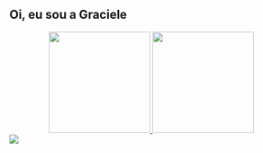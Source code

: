 ## Oi, eu sou a Graciele
<div align="center">
  <a href="https://github.com/gracielerodrigues">
  <img height="180em" src="https://github-readme-stats.vercel.app/api?username=gracielerodrigues&show_icons=true&theme=onedark&include_all_commits=true&count_private=true"/>
  <img height="180em" src="https://github-readme-stats.vercel.app/api/top-langs/?username=gracielerodrigues&layout=compact&langs_count=7&theme=onedark"/>
</div>

<div>
 <a href="https://www.linkedin.com/in/graciele-rodrigues-klein-5b0a9621b/"_blank"><img src="https://img.shields.io/badge/LinkedIn-0077B5?style=for-the-badge&logo=linkedin&logoColor=white"></a>
 
</div>

##
